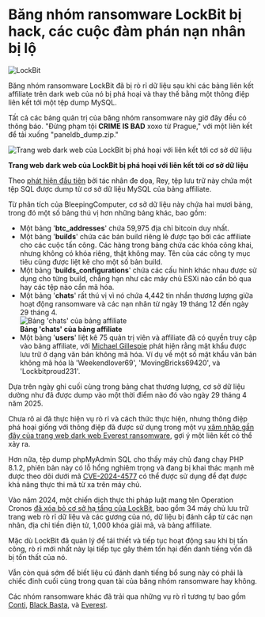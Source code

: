 # Băng nhóm ransomware LockBit bị hack, các cuộc đàm phán nạn nhân bị lộ

![LockBit](https://www.bleepstatic.com/content/hl-images/2023/02/01/lockbit-flames.jpg)

Băng nhóm ransomware LockBit đã bị rò rỉ dữ liệu sau khi các bảng liên kết affiliate trên dark web của nó bị phá hoại và thay thế bằng một thông điệp liên kết tới một tệp dump MySQL.

Tất cả các bảng quản trị của băng nhóm ransomware này giờ đây đều có thông báo. "Đừng phạm tội **CRIME IS BAD** xoxo từ Prague," với một liên kết để tải xuống "paneldb\_dump.zip."

![Trang web dark web của LockBit bị phá hoại với liên kết tới cơ sở dữ liệu](https://www.bleepstatic.com/images/news/ransomware/l/lockbit/admin-panel-data-breach/lockbit-panel-breached.png)

**Trang web dark web của LockBit bị phá hoại với liên kết tới cơ sở dữ liệu**

Theo [phát hiện đầu tiên](https://x.com/ReyXBF/status/1920220381681418713) bởi tác nhân đe dọa, Rey, tệp lưu trữ này chứa một tệp SQL được dump từ cơ sở dữ liệu MySQL của bảng affiliate.

Từ phân tích của BleepingComputer, cơ sở dữ liệu này chứa hai mươi bảng, trong đó một số bảng thú vị hơn những bảng khác, bao gồm:

* Một bảng '**btc\_addresses**' chứa 59,975 địa chỉ bitcoin duy nhất.
* Một bảng '**builds**' chứa các bản build riêng lẻ được tạo bởi các affiliate cho các cuộc tấn công. Các hàng trong bảng chứa các khóa công khai, nhưng không có khóa riêng, thật không may. Tên của các công ty mục tiêu cũng được liệt kê cho một số bản build.
* Một bảng '**builds\_configurations**' chứa các cấu hình khác nhau được sử dụng cho từng build, chẳng hạn như các máy chủ ESXi nào cần bỏ qua hay các tệp nào cần mã hóa.
* Một bảng '**chats**' rất thú vị vì nó chứa 4,442 tin nhắn thương lượng giữa hoạt động ransomware và các nạn nhân từ ngày 19 tháng 12 đến ngày 29 tháng 4.  
![Bảng 'chats' của bảng affiliate](https://www.bleepstatic.com/images/news/ransomware/l/lockbit/admin-panel-data-breach/chats-table.png)  
**Bảng 'chats' của bảng affiliate**
* Một bảng '**users**' liệt kê 75 quản trị viên và affiliate đã có quyền truy cập vào bảng affiliate, với [Michael Gillespie](https://x.com/demonslay335) phát hiện rằng mật khẩu được lưu trữ ở dạng văn bản không mã hóa. Ví dụ về một số mật khẩu văn bản không mã hóa là 'Weekendlover69', 'MovingBricks69420', và 'Lockbitproud231'.

Dựa trên ngày ghi cuối cùng trong bảng chat thương lượng, cơ sở dữ liệu dường như đã được dump vào một thời điểm nào đó vào ngày 29 tháng 4 năm 2025.

Chưa rõ ai đã thực hiện vụ rò rỉ và cách thức thực hiện, nhưng thông điệp phá hoại giống với thông điệp đã được sử dụng trong một vụ [xâm nhập gần đây của trang web dark web Everest ransomware](https://www.bleepingcomputer.com/news/security/everest-ransomwares-dark-web-leak-site-defaced-now-offline/), gợi ý một liên kết có thể xảy ra.

Hơn nữa, tệp dump phpMyAdmin SQL cho thấy máy chủ đang chạy PHP 8.1.2, phiên bản này có lỗ hổng nghiêm trọng và đang bị khai thác mạnh mẽ được theo dõi dưới mã [CVE-2024-4577](https://www.bleepingcomputer.com/news/security/critical-php-rce-vulnerability-mass-exploited-in-new-attacks/) có thể được sử dụng để đạt được khả năng thực thi mã từ xa trên máy chủ. 

Vào năm 2024, một chiến dịch thực thi pháp luật mang tên Operation Cronos [đã xóa bỏ cơ sở hạ tầng của LockBit](https://www.bleepingcomputer.com/news/security/lockbit-ransomware-disrupted-by-global-police-operation/), bao gồm 34 máy chủ lưu trữ trang web rò rỉ dữ liệu và các gương của nó, dữ liệu bị đánh cắp từ các nạn nhân, địa chỉ tiền điện tử, 1,000 khóa giải mã, và bảng affiliate.

Mặc dù LockBit đã quản lý để tái thiết và tiếp tục hoạt động sau khi bị tấn công, rò rỉ mới nhất này lại tiếp tục gây thêm tổn hại đến danh tiếng vốn đã bị tổn thất của nó.

Vẫn còn quá sớm để biết liệu cú đánh danh tiếng bổ sung này có phải là chiếc đinh cuối cùng trong quan tài của băng nhóm ransomware hay không.

Các nhóm ransomware khác đã trải qua những vụ rò rỉ tương tự bao gồm [Conti](https://www.bleepingcomputer.com/news/security/conti-ransomwares-internal-chats-leaked-after-siding-with-russia/), [Black Basta](https://www.bleepingcomputer.com/news/security/black-basta-ransomware-gang-s-internal-chat-logs-leak-online/), và [Everest](https://www.bleepingcomputer.com/news/security/everest-ransomwares-dark-web-leak-site-defaced-now-offline/).